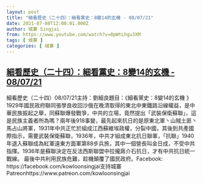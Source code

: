```yaml
---
layout: post
title: "細看歷史（二十四）：細看黨史：8變14的玄機 - 08/07/21"
date: 2021-07-08T12:00:01.000Z
author: 城寨 Singjai
from: https://www.youtube.com/watch?v=0pWtLhgu3XM
tags: [ 城寨 ]
categories: [ 城寨 ]
---
```

<!--1625745601000-->
[細看歷史（二十四）：細看黨史：8變14的玄機 - 08/07/21](https://www.youtube.com/watch?v=0pWtLhgu3XM)
------

<div>
細看歷史（二十四）08/07/21主持：劉細良題目：《細看黨史：8變14的玄機 》1929年國民政府聯同張學良收回沙俄在晚清取得的東北中東鐵路沿線權益，是中華民族振起之舉，同蘇聯爆發戰爭，中共的立場，竟然提出「武裝保衛蘇聯」，這是民族主義者所為嗎？兩年後918事變，最先起來抗日的是原東北軍丶山賊土匪丶馬占山將軍，1931年中共正忙於組成江西蘇維埃政權，分裂中國，其後到共產國際指示，需要武裝保衛蘇聯，1936年，中共才組成東北抗日聯軍，「抗聯」1940年退入蘇聯成為紅軍遠東方面軍第88步兵旅，其中一個營長叫金日成，不受中共指揮。1936年是蘇聯決定在反法西斯聯盟中拉攏蔣介石抗日，才有中共抗日統一戰線。 最後中共利用民族危難，趁機顛覆了國民政府。Facebook: https://facebook.com/kowloonsingjai支持城寨Patreonhttps://www.patreon.com/kowloonsingjai
</div>
